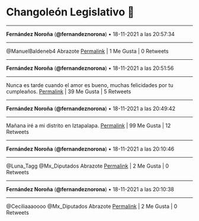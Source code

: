 # Changoleón Legislativo 🙈
*****
**Fernández Noroña** (**@fernandeznorona**) • 18-11-2021 a las 20:57:34
*****
@ManuelBaldeneb4 Abrazote
[Permalink](https://twitter.com/fernandeznorona/status/1461559251948777475) | 1 Me Gusta | 0 Retweets
*****
**Fernández Noroña** (**@fernandeznorona**) • 18-11-2021 a las 20:51:56
*****
Nunca es tarde cuando el amor es bueno, muchas felicidades por tu cumpleaños.
[Permalink](https://twitter.com/fernandeznorona/status/1461557832445313029) | 39 Me Gusta | 5 Retweets
*****
**Fernández Noroña** (**@fernandeznorona**) • 18-11-2021 a las 20:49:42
*****
Mañana iré a mi distrito en Iztapalapa.
[Permalink](https://twitter.com/fernandeznorona/status/1461557272488861697) | 99 Me Gusta | 12 Retweets
*****
**Fernández Noroña** (**@fernandeznorona**) • 18-11-2021 a las 20:10:46
*****
@Luna_Tagg @Mx_Diputados Abrazote
[Permalink](https://twitter.com/fernandeznorona/status/1461547474749992962) | 2 Me Gusta | 0 Retweets
*****
**Fernández Noroña** (**@fernandeznorona**) • 18-11-2021 a las 20:10:38
*****
@Ceciliaaaoooo @Mx_Diputados Abrazote
[Permalink](https://twitter.com/fernandeznorona/status/1461547441581395968) | 2 Me Gusta | 0 Retweets
